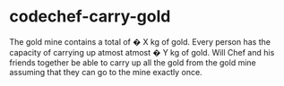 # codechef-carry-gold
The gold mine contains a total of  � X kg of gold. Every person has the capacity of carrying up  atmost atmost  � Y kg of gold.  Will Chef and his friends together be able to carry up all the gold from the gold mine assuming that they can go to the mine exactly once.
